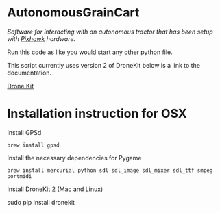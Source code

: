 AutonomousGrainCart
===================
*Software for interacting with an autonomous tractor that has been setup with [Pixhawk](https://pixhawk.org) hardware.*

Run this code as like you would start any other python file.

This script currently uses version 2 of DroneKit below is a link to the documentation.

[Drone Kit](http://python.dronekit.io/guide/index.html)

# Installation instruction for OSX

Install GPSd

`brew install gpsd`

Install the necessary dependencies for Pygame

`brew install mercurial python sdl sdl_image sdl_mixer sdl_ttf smpeg portmidi`

Install DroneKit 2 (Mac and Linux)

sudo pip install dronekit
